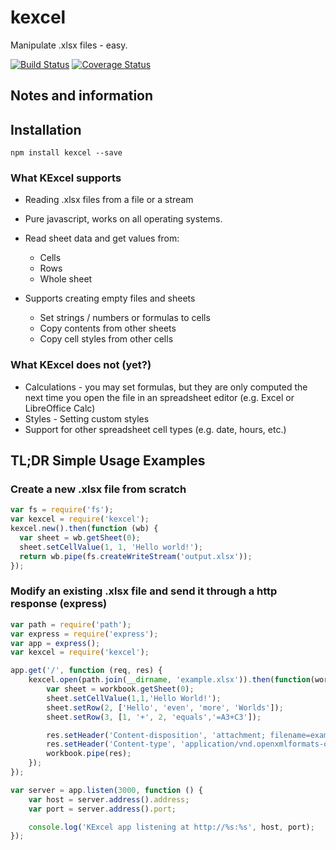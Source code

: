 ﻿# kexcel

Manipulate .xlsx files - easy.

[![Build Status](https://travis-ci.org/KeeTraxx/kexcel.svg?branch=master)](https://travis-ci.org/KeeTraxx/kexcel) 
[![Coverage Status](https://coveralls.io/repos/KeeTraxx/kexcel/badge.svg?branch=master&service=github)](https://coveralls.io/github/KeeTraxx/kexcel?branch=3.0)

## Notes and information

## Installation
    npm install kexcel --save

### What KExcel supports
 * Reading .xlsx files from a file or a stream
 * Pure javascript, works on all operating systems.
 * Read sheet data and get values from:
   * Cells
   * Rows
   * Whole sheet
   
 * Supports creating empty files and sheets
   * Set strings / numbers or formulas to cells
   * Copy contents from other sheets
   * Copy cell styles from other cells
   
### What KExcel does not (yet?)
 * Calculations - you may set formulas, but they are only computed the next time you open the file in an spreadsheet editor (e.g. Excel or LibreOffice Calc)
 * Styles -  Setting custom styles
 * Support for other spreadsheet cell types (e.g. date, hours, etc.) 

## TL;DR Simple Usage Examples

### Create a new .xlsx file from scratch

````javascript
var fs = require('fs');
var kexcel = require('kexcel');
kexcel.new().then(function (wb) {
  var sheet = wb.getSheet(0);
  sheet.setCellValue(1, 1, 'Hello world!');
  return wb.pipe(fs.createWriteStream('output.xlsx'));
});
````

### Modify an existing .xlsx file and send it through a http response (express)
````javascript
var path = require('path');
var express = require('express');
var app = express();
var kexcel = require('kexcel');

app.get('/', function (req, res) {
    kexcel.open(path.join(__dirname, 'example.xlsx')).then(function(workbook) {
        var sheet = workbook.getSheet(0);
        sheet.setCellValue(1,1,'Hello World!');
        sheet.setRow(2, ['Hello', 'even', 'more', 'Worlds']);
        sheet.setRow(3, [1, '+', 2, 'equals','=A3+C3']);

        res.setHeader('Content-disposition', 'attachment; filename=example.xlsx');
        res.setHeader('Content-type', 'application/vnd.openxmlformats-officedocument.spreadsheetml.sheet');
        workbook.pipe(res);
    });
});

var server = app.listen(3000, function () {
    var host = server.address().address;
    var port = server.address().port;

    console.log('KExcel app listening at http://%s:%s', host, port);
});
````
